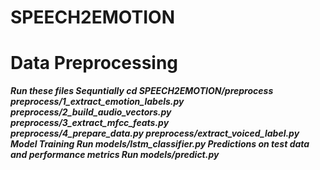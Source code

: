 # SPEECH2EMOTION
# Data Preprocessing
***Run these files Sequntially
cd SPEECH2EMOTION/preprocess
preprocess/1_extract_emotion_labels.py  
      preprocess/2_build_audio_vectors.py  
      preprocess/3_extract_mfcc_feats.py  
      preprocess/4_prepare_data.py
      preprocess/extract_voiced_label.py
      Model Training
      Run models/lstm_classifier.py
      Predictions on test data and performance metrics
      Run models/predict.py***

